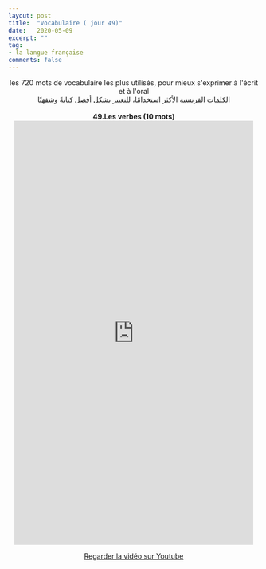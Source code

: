 ```yaml
---
layout: post
title:  "Vocabulaire ( jour 49)"
date:   2020-05-09
excerpt: ""
tag:
- la langue française
comments: false
---
```

 <center>     les 720 mots de vocabulaire les plus utilisés, pour mieux s'exprimer à l'écrit et à l'oral <br> الكلمات الفرنسية الأكثر استخدامًا، للتعبير بشكل أفضل كتابةً وشفهيًا <br><br>     <strong> 49.Les verbes (10 mots)</strong>     <br> <iframe width="480" height="853" src="https://www.youtube.com/embed/E-YpmHdmlCU" title="youtube video player" frameborder="0" allow="accelerometer, autoplay, clipboard-write, encrypted-media, gyroscope, picture-in-picture, web-share" allowfullscreen></iframe>     <br> <p markdown="0"><a href="https://youtube.com/shorts/E-YpmHdmlCU" class="btn btn-danger" target="_blank">Regarder la vidéo sur Youtube</a></p> </center>
